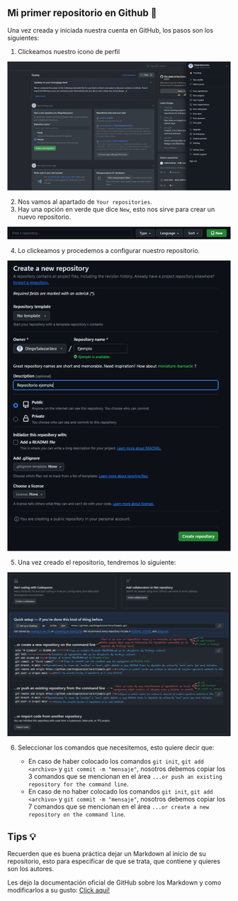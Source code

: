 
## Mi primer repositorio en Github 👾

Una vez creada y iniciada nuestra cuenta en GitHub, los pasos son los siguientes:

1. Clickeamos nuestro icono de perfil

![repo1.png](../images/repo1.png)

2. Nos vamos al apartado de `Your repositories`.
3. Hay una opción en verde que dice `New`, esto nos sirve para crear un nuevo repositorio.

![repo2.png](../images/repo2.png)

4. Lo clickeamos y procedemos a configurar nuestro repositorio.

![repo3.png](../images/repo3.png)

5. Una vez creado el repositorio, tendremos lo siguiente:

![repo4.png](../images/repo4.png)

6. Seleccionar los comandos que necesitemos, esto quiere decir que:

    - En caso de haber colocado los comandos `git init`, `git add <archivo>` y `git commit -m "mensaje"`, nosotros debemos copiar los 3 comandos que se mencionan en el área `...or push an existing repository for the command line`.
    - En caso de no haber colocado los comandos `git init`, `git add <archivo>` y `git commit -m "mensaje"`, nosotros debemos copiar los 7 comandos que se mencionan en el área `...or create a new repository on the command line`.

## Tips 💡

Recuerden que es buena práctica dejar un Markdown al inicio de su repositorio, esto para especificar de que se trata, que contiene y quieres son los autores.

Les dejo la documentación oficial de GitHub sobre los Markdown y como modificarlos a su gusto: [Click aquí!](https://docs.github.com/es/get-started/writing-on-github/getting-started-with-writing-and-formatting-on-github/quickstart-for-writing-on-github)